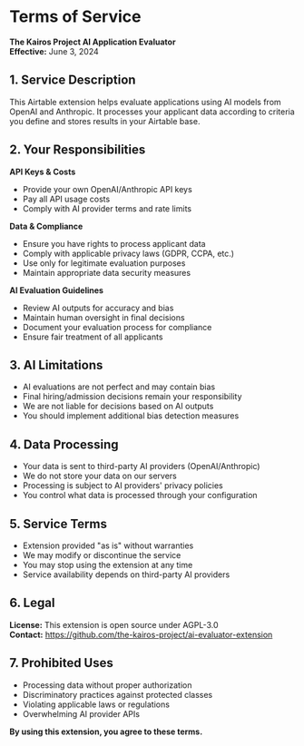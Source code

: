 # Terms of Service

**The Kairos Project AI Application Evaluator**  
**Effective:** June 3, 2024

## 1. Service Description

This Airtable extension helps evaluate applications using AI models from OpenAI and Anthropic. It processes your applicant data according to criteria you define and stores results in your Airtable base.

## 2. Your Responsibilities

**API Keys & Costs**
- Provide your own OpenAI/Anthropic API keys
- Pay all API usage costs
- Comply with AI provider terms and rate limits

**Data & Compliance**
- Ensure you have rights to process applicant data
- Comply with applicable privacy laws (GDPR, CCPA, etc.)
- Use only for legitimate evaluation purposes
- Maintain appropriate data security measures

**AI Evaluation Guidelines**
- Review AI outputs for accuracy and bias
- Maintain human oversight in final decisions
- Document your evaluation process for compliance
- Ensure fair treatment of all applicants

## 3. AI Limitations

- AI evaluations are not perfect and may contain bias
- Final hiring/admission decisions remain your responsibility
- We are not liable for decisions based on AI outputs
- You should implement additional bias detection measures

## 4. Data Processing

- Your data is sent to third-party AI providers (OpenAI/Anthropic)
- We do not store your data on our servers
- Processing is subject to AI providers' privacy policies
- You control what data is processed through your configuration

## 5. Service Terms

- Extension provided "as is" without warranties
- We may modify or discontinue the service
- You may stop using the extension at any time
- Service availability depends on third-party AI providers

## 6. Legal

**License:** This extension is open source under AGPL-3.0  
**Contact:** https://github.com/the-kairos-project/ai-evaluator-extension

## 7. Prohibited Uses

- Processing data without proper authorization
- Discriminatory practices against protected classes
- Violating applicable laws or regulations
- Overwhelming AI provider APIs

**By using this extension, you agree to these terms.** 